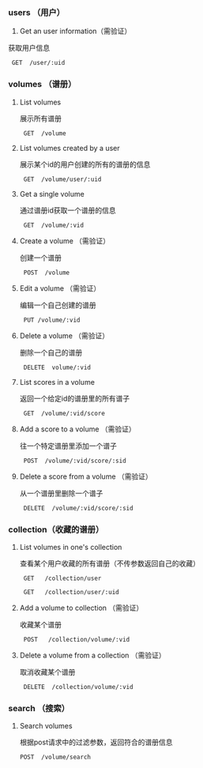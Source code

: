 ### users （用户）

1. Get an user information（需验证）

获取用户信息

` GET  /user/:uid`

### volumes （谱册）

1. List volumes

    展示所有谱册

    ` GET  /volume`

2. List volumes created by a user

    展示某个id的用户创建的所有的谱册的信息

    ` GET  /volume/user/:uid`


3. Get a single volume

    通过谱册id获取一个谱册的信息

    ` GET  /volume/:vid`

4. Create a volume （需验证）

    创建一个谱册

    ` POST  /volume`

5. Edit a volume （需验证）

    编辑一个自己创建的谱册

    ` PUT /volume/:vid`

6. Delete a volume （需验证）

    删除一个自己的谱册

    ` DELETE  volume/:vid`

7.  List scores in a volume

    返回一个给定id的谱册里的所有谱子

    ` GET  /volume/:vid/score`

8. Add a score to a volume （需验证）

    往一个特定谱册里添加一个谱子

    ` POST  /volume/:vid/score/:sid`

9. Delete a score from a volume （需验证）

    从一个谱册里删除一个谱子

    ` DELETE  /volume/:vid/score/:sid`

### collection（收藏的谱册）

1. List volumes in one's collection

    查看某个用户收藏的所有谱册（不传参数返回自己的收藏）

    ` GET   /collection/user`

    ` GET   /collection/user/:uid`

2. Add a volume to collection （需验证）

    收藏某个谱册

    ` POST   /collection/volume/:vid`

3. Delete a volume from a collection （需验证）

    取消收藏某个谱册

    ` DELETE  /collection/volume/:vid`

### search （搜索）

1.  Search volumes

    根据post请求中的过滤参数，返回符合的谱册信息

    `POST  /volume/search`